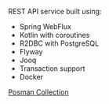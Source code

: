 REST API service built using:
* Spring WebFlux
* Kotlin with coroutines 
* R2DBC with PostgreSQL
* Flyway
* Jooq
* Transaction support
* Docker

[Posman Collection](https://drive.google.com/file/d/1An1NNcD7O01D-G3FRicwjqHlSPfbVv-P/view?usp=sharing)
